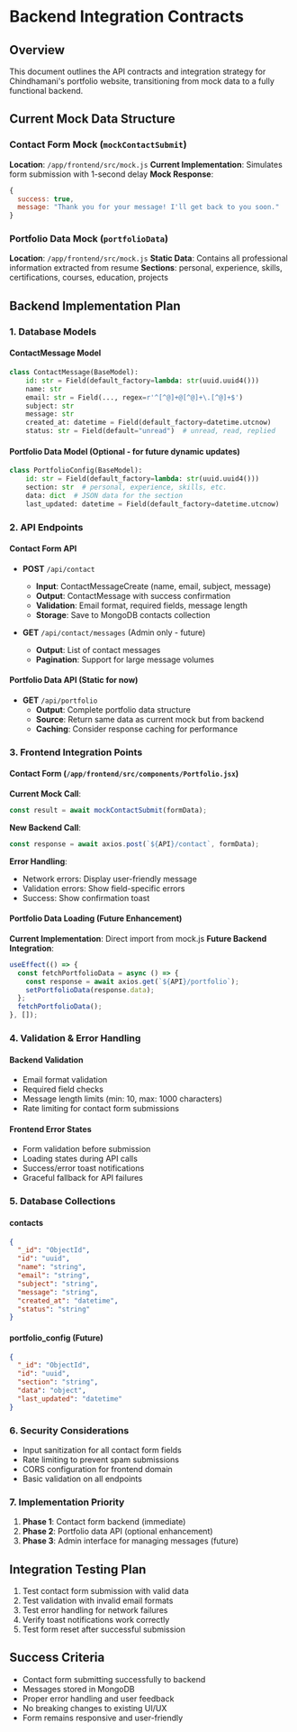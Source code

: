 # Backend Integration Contracts

## Overview
This document outlines the API contracts and integration strategy for Chindhamani's portfolio website, transitioning from mock data to a fully functional backend.

## Current Mock Data Structure

### Contact Form Mock (`mockContactSubmit`)
**Location**: `/app/frontend/src/mock.js`
**Current Implementation**: Simulates form submission with 1-second delay
**Mock Response**: 
```javascript
{
  success: true,
  message: "Thank you for your message! I'll get back to you soon."
}
```

### Portfolio Data Mock (`portfolioData`)
**Location**: `/app/frontend/src/mock.js`
**Static Data**: Contains all professional information extracted from resume
**Sections**: personal, experience, skills, certifications, courses, education, projects

## Backend Implementation Plan

### 1. Database Models

#### ContactMessage Model
```python
class ContactMessage(BaseModel):
    id: str = Field(default_factory=lambda: str(uuid.uuid4()))
    name: str
    email: str = Field(..., regex=r'^[^@]+@[^@]+\.[^@]+$')
    subject: str
    message: str
    created_at: datetime = Field(default_factory=datetime.utcnow)
    status: str = Field(default="unread")  # unread, read, replied
```

#### Portfolio Data Model (Optional - for future dynamic updates)
```python
class PortfolioConfig(BaseModel):
    id: str = Field(default_factory=lambda: str(uuid.uuid4()))
    section: str  # personal, experience, skills, etc.
    data: dict  # JSON data for the section
    last_updated: datetime = Field(default_factory=datetime.utcnow)
```

### 2. API Endpoints

#### Contact Form API
- **POST** `/api/contact`
  - **Input**: ContactMessageCreate (name, email, subject, message)
  - **Output**: ContactMessage with success confirmation
  - **Validation**: Email format, required fields, message length
  - **Storage**: Save to MongoDB contacts collection

- **GET** `/api/contact/messages` (Admin only - future)
  - **Output**: List of contact messages
  - **Pagination**: Support for large message volumes

#### Portfolio Data API (Static for now)
- **GET** `/api/portfolio`
  - **Output**: Complete portfolio data structure
  - **Source**: Return same data as current mock but from backend
  - **Caching**: Consider response caching for performance

### 3. Frontend Integration Points

#### Contact Form (`/app/frontend/src/components/Portfolio.jsx`)
**Current Mock Call**:
```javascript
const result = await mockContactSubmit(formData);
```

**New Backend Call**:
```javascript
const response = await axios.post(`${API}/contact`, formData);
```

**Error Handling**:
- Network errors: Display user-friendly message
- Validation errors: Show field-specific errors
- Success: Show confirmation toast

#### Portfolio Data Loading (Future Enhancement)
**Current Implementation**: Direct import from mock.js
**Future Backend Integration**: 
```javascript
useEffect(() => {
  const fetchPortfolioData = async () => {
    const response = await axios.get(`${API}/portfolio`);
    setPortfolioData(response.data);
  };
  fetchPortfolioData();
}, []);
```

### 4. Validation & Error Handling

#### Backend Validation
- Email format validation
- Required field checks
- Message length limits (min: 10, max: 1000 characters)
- Rate limiting for contact form submissions

#### Frontend Error States
- Form validation before submission
- Loading states during API calls
- Success/error toast notifications
- Graceful fallback for API failures

### 5. Database Collections

#### contacts
```json
{
  "_id": "ObjectId",
  "id": "uuid",
  "name": "string",
  "email": "string",
  "subject": "string", 
  "message": "string",
  "created_at": "datetime",
  "status": "string"
}
```

#### portfolio_config (Future)
```json
{
  "_id": "ObjectId",
  "id": "uuid",
  "section": "string",
  "data": "object",
  "last_updated": "datetime"
}
```

### 6. Security Considerations
- Input sanitization for all contact form fields
- Rate limiting to prevent spam submissions
- CORS configuration for frontend domain
- Basic validation on all endpoints

### 7. Implementation Priority
1. **Phase 1**: Contact form backend (immediate)
2. **Phase 2**: Portfolio data API (optional enhancement)
3. **Phase 3**: Admin interface for managing messages (future)

## Integration Testing Plan
1. Test contact form submission with valid data
2. Test validation with invalid email formats
3. Test error handling for network failures
4. Verify toast notifications work correctly
5. Test form reset after successful submission

## Success Criteria
- Contact form submitting successfully to backend
- Messages stored in MongoDB
- Proper error handling and user feedback
- No breaking changes to existing UI/UX
- Form remains responsive and user-friendly
